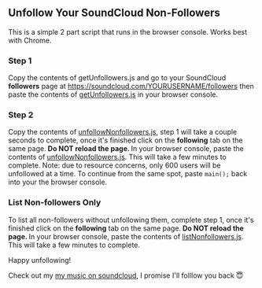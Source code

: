 ## Unfollow Your SoundCloud Non-Followers
This is a simple 2 part script that runs in the browser console. Works best with Chrome.


### Step 1
Copy the contents of getUnfollowers.js and go to your SoundCloud <b>followers</b> page at https://soundcloud.com/YOURUSERNAME/followers then paste the contents of <a href="https://github.com/josephpalma/soundcloud-unfollow-unfollowers/blob/main/getUnfollowers.js ">getUnfollowers.js</a> in your browser console.

### Step 2
Copy the contents of <a href="https://github.com/josephpalma/soundcloud-unfollow-unfollowers/blob/main/unfollowNonfollowers.js ">unfollowNonfollowers.js</a>, step 1 will take a couple seconds to complete, once it's finished click on the <b>following</b> tab on the same page.<b> Do NOT reload the page. </b> In your browser console, paste the contents of <a href="https://github.com/josephpalma/soundcloud-unfollow-unfollowers/blob/main/unfollowNonfollowers.js">unfollowNonfollowers.js</a>. This will take a few minutes to complete. Note: due to resource concerns, only 600 users will be unfollowed at a time. To continue from the same spot, paste <code>main();</code> back into your the browser console. 

### List Non-followers Only
To list all non-followers without unfollowing them, complete step 1, once it's finished click on the <b>following</b> tab on the same page.<b> Do NOT reload the page. </b> In your browser console, paste the contents of <a href="https://github.com/josephpalma/soundcloud-unfollow-unfollowers/blob/main/listNonfollowers.js">listNonfollowers.js</a>. This will take a few minutes to complete. 

Happy unfollowing!

Check out my <a href="https://www.soundcloud.com/palmsaudio">my music on soundcloud</a>, I promise I'll folllow you back 😇
